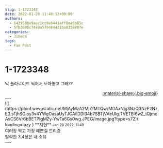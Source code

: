 ```yaml
---
slug: 1-1723348
date: 2022-01-20 11:48:12+09:00
authors:
  - 6429588e9aec1cc8e6441aff8ea6b85c
  - 5fb309bc7489a576484431ba8338807e
categories:
  - Jiheon
tags:
  - Fan Post
---
```


# 1-1723348

<div class="post-container" markdown="1">
<div class="content-container md-sidebar__scrollwrap" markdown="1">

막 폴라로이드 찍어서 모아놓고 그래??

</div>
</div>

<div style="text-align: right;" markdown="1">
<a href="https://weverse.io/fromis9/fanpost/1-1723348" style="text-align: right;">:material-share:{.big-emoji}</a>
</div>
---

<div class="comments-container md-sidebar__scrollwrap" markdown="1">
<div class="comment" markdown="1">
<div class='id-container' markdown="1">
![](https://phinf.wevpstatic.net/MjAyMzA2MjZfMTQw/MDAxNjg3NzQ3NzE2NzE3.sTjhSGjoy3v4YWgOusaUyTJCAiIDDI34b7SBTjVAeUIg.TVETBI6wZ_tQjmoAsCS6Vr6bBETPlgMZy-YwTa6Gs0wg.JPEG/image.jpg?type=s72){ loading=lazy }
**<span class="artist">지헌</span>** <small>Jan 20 2022, 11:49</small><br>
</div>
<div class='comment-body' markdown="1">
여러장 찍고 가장 예쁜걸 드리죵<br>탈락한 3,4장은 내 소유
</div>
</div>
</div>
---
